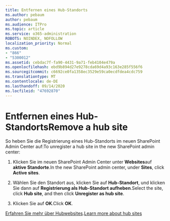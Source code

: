```yaml
---
title: Entfernen eines Hub-Standorts
ms.author: pebaum
author: pebaum
ms.audience: ITPro
ms.topic: article
ms.service: o365-administration
ROBOTS: NOINDEX, NOFOLLOW
localization_priority: Normal
ms.custom:
- "866"
- "5300012"
ms.assetid: cebdac7f-fa90-4431-9a71-feb4104e479a
ms.openlocfilehash: ebd9b894d27e9278cda69d4a93c163e285f556f6
ms.sourcegitcommit: c6692ce0fa1358ec3529e59ca0ecdfdea4cdc759
ms.translationtype: MT
ms.contentlocale: de-DE
ms.lasthandoff: 09/14/2020
ms.locfileid: "47692870"
---
```

# <a name="remove-a-hub-site"></a><span data-ttu-id="a4538-102">Entfernen eines Hub-Standorts</span><span class="sxs-lookup"><span data-stu-id="a4538-102">Remove a hub site</span></span>

<span data-ttu-id="a4538-103">So heben Sie die Registrierung eines Hub-Standorts im neuen SharePoint Admin Center auf:</span><span class="sxs-lookup"><span data-stu-id="a4538-103">To unregister a hub site in the new SharePoint admin center:</span></span>
  
1. <span data-ttu-id="a4538-104">Klicken Sie im neuen SharePoint Admin Center unter **Websites**auf **aktive Standorte**.</span><span class="sxs-lookup"><span data-stu-id="a4538-104">In the new SharePoint admin center, under **Sites**, click **Active sites**.</span></span>

2. <span data-ttu-id="a4538-105">Wählen Sie den Standort aus, klicken Sie auf **Hub-Standort**, und klicken Sie dann auf **Registrierung als Hub-Standort aufheben**.</span><span class="sxs-lookup"><span data-stu-id="a4538-105">Select the site, click **Hub site**, and then click **Unregister as hub site**.</span></span>

3. <span data-ttu-id="a4538-106">Klicken Sie auf **OK**.</span><span class="sxs-lookup"><span data-stu-id="a4538-106">Click **OK**.</span></span>

<span data-ttu-id="a4538-107">[Erfahren Sie mehr über Hubwebsites](https://support.office.com/article/what-is-a-sharepoint-hub-site-fe26ae84-14b7-45b6-a6d1-948b3966427f).</span><span class="sxs-lookup"><span data-stu-id="a4538-107">[Learn more about hub sites](https://support.office.com/article/what-is-a-sharepoint-hub-site-fe26ae84-14b7-45b6-a6d1-948b3966427f)</span></span>
  